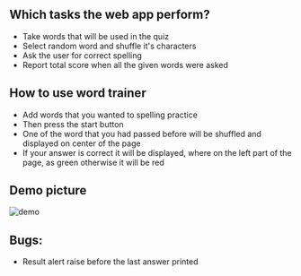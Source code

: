 

## Which tasks the web app perform?

* Take words that will be used in the quiz 
* Select random word and shuffle it's characters 
* Ask the user for correct spelling
* Report total score when all the given words were asked  

## How to use word trainer
- Add words that you wanted to spelling practice
- Then press the start button
- One of the word that you had passed before will be shuffled and displayed on center of the page
- If your answer is correct it will be displayed, where on the left part of the page, as green otherwise it will be red 

## Demo picture
![demo](https://user-images.githubusercontent.com/56651041/128644928-64be24d8-7090-4de9-ba04-43391cc81485.png)

## Bugs:
* Result alert raise before the last answer printed

